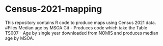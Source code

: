# Census-2021-mapping
This repository contains R code to produce maps using Census 2021 data.
#Files
Median age by MSOA Git - Produces code which take the Table TS007 - Age by single year downloaded from NOMIS and produces median age by MSOA.
